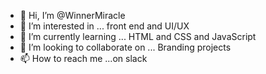 - 👋 Hi, I’m @WinnerMiracle
- 👀 I’m interested in ... front end and UI/UX
- 🌱 I’m currently learning ... HTML and CSS and JavaScript
- 💞️ I’m looking to collaborate on ... Branding projects
- 📫 How to reach me ...on slack

<!---
WinnerMiracle/WinnerMiracle is a ✨ special ✨ repository because its `README.md` (this file) appears on your GitHub profile.
You can click the Preview link to take a look at your changes.
--->
